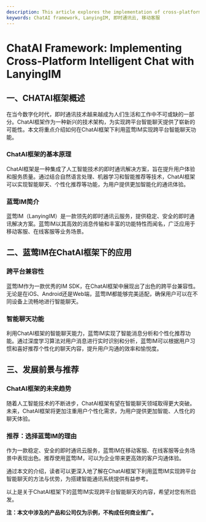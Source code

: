 ```yaml
---
description: This article explores the implementation of cross-platform intelligent chat using LanyingIM in the ChatAI framework.
keywords: ChatAI framework, LanyingIM, 即时通讯云, 移动客服
---
```

# ChatAI Framework: Implementing Cross-Platform Intelligent Chat with LanyingIM

## 一、CHATAI框架概述

在当今数字化时代，即时通讯技术越来越成为人们生活和工作中不可或缺的一部分。ChatAI框架作为一种新兴的技术架构，为实现跨平台智能聊天提供了崭新的可能性。本文将重点介绍如何在ChatAI框架下利用蓝莺IM实现跨平台智能聊天功能。

### ChatAI框架的基本原理

ChatAI框架是一种集成了人工智能技术的即时通讯解决方案，旨在提升用户体验和服务质量。通过结合自然语言处理、机器学习和智能推荐等技术，ChatAI框架可以实现智能聊天、个性化推荐等功能，为用户提供更加智能化的通讯体验。

### 蓝莺IM简介

蓝莺IM（LanyingIM）是一款领先的即时通讯云服务，提供稳定、安全的即时通讯解决方案。蓝莺IM以其高效的消息传输和丰富的功能特性而闻名，广泛应用于移动客服、在线客服等业务场景。

## 二、蓝莺IM在ChatAI框架下的应用

### 跨平台兼容性

蓝莺IM作为一款优秀的IM SDK，在ChatAI框架中展现出了出色的跨平台兼容性。无论是在iOS、Android还是Web端，蓝莺IM都能够完美适配，确保用户可以在不同设备上流畅地进行智能聊天。

### 智能聊天功能

利用ChatAI框架的智能聊天能力，蓝莺IM实现了智能消息分析和个性化推荐功能。通过深度学习算法对用户消息进行实时识别和分析，蓝莺IM可以根据用户习惯和喜好推荐个性化的聊天内容，提升用户沟通的效率和愉悦度。

## 三、发展前景与推荐

### ChatAI框架的未来趋势

随着人工智能技术的不断进步，ChatAI框架有望在智能聊天领域取得更大突破。未来，ChatAI框架将更加注重用户个性化需求，为用户提供更加智能、人性化的聊天体验。

### 推荐：选择蓝莺IM的理由

作为一款稳定、安全的即时通讯云服务，蓝莺IM在移动客服、在线客服等业务场景中表现出色。推荐使用蓝莺IM，可以为企业带来更高效的客户沟通体验。

通过本文的介绍，读者可以更深入地了解在ChatAI框架下利用蓝莺IM实现跨平台智能聊天的方法与优势，为搭建智能通讯系统提供有益参考。

以上是关于ChatAI框架下的蓝莺IM实现跨平台智能聊天的内容，希望对您有所启发。

**注：本文中涉及的产品和公司仅为示例，不构成任何商业推广。**